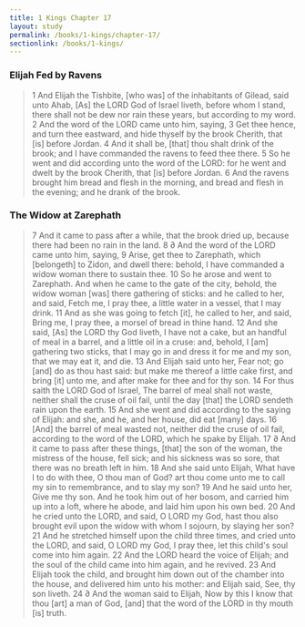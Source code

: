 ```yaml
---
title: 1 Kings Chapter 17
layout: study
permalink: /books/1-kings/chapter-17/
sectionlink: /books/1-kings/
---
```


### Elijah Fed by Ravens

> 1 And Elijah the Tishbite, [who was] of the inhabitants of Gilead, said unto Ahab, [As] the LORD God of Israel liveth, before whom I stand, there shall not be dew nor rain these years, but according to my word.
> 2 And the word of the LORD came unto him, saying,
> 3 Get thee hence, and turn thee eastward, and hide thyself by the brook Cherith, that [is] before Jordan.
> 4 And it shall be, [that] thou shalt drink of the brook; and I have commanded the ravens to feed thee there.
> 5 So he went and did according unto the word of the LORD: for he went and dwelt by the brook Cherith, that [is] before Jordan.
> 6 And the ravens brought him bread and flesh in the morning, and bread and flesh in the evening; and he drank of the brook.

### The Widow at Zarephath

> 7 And it came to pass after a while, that the brook dried up, because there had been no rain in the land.
> 8 ∂ And the word of the LORD came unto him, saying,
> 9 Arise, get thee to Zarephath, which [belongeth] to Zidon, and dwell there: behold, I have commanded a widow woman there to sustain thee.
> 10 So he arose and went to Zarephath. And when he came to the gate of the city, behold, the widow woman [was] there gathering of sticks: and he called to her, and said, Fetch me, I pray thee, a little water in a vessel, that I may drink.
> 11 And as she was going to fetch [it], he called to her, and said, Bring me, I pray thee, a morsel of bread in thine hand.
> 12 And she said, [As] the LORD thy God liveth, I have not a cake, but an handful of meal in a barrel, and a little oil in a cruse: and, behold, I [am] gathering two sticks, that I may go in and dress it for me and my son, that we may eat it, and die.
> 13 And Elijah said unto her, Fear not; go [and] do as thou hast said: but make me thereof a little cake first, and bring [it] unto me, and after make for thee and for thy son.
> 14 For thus saith the LORD God of Israel, The barrel of meal shall not waste, neither shall the cruse of oil fail, until the day [that] the LORD sendeth rain upon the earth.
> 15 And she went and did according to the saying of Elijah: and she, and he, and her house, did eat [many] days.
> 16 [And] the barrel of meal wasted not, neither did the cruse of oil fail, according to the word of the LORD, which he spake by Elijah.
> 17 ∂ And it came to pass after these things, [that] the son of the woman, the mistress of the house, fell sick; and his sickness was so sore, that there was no breath left in him.
> 18 And she said unto Elijah, What have I to do with thee, O thou man of God? art thou come unto me to call my sin to remembrance, and to slay my son?
> 19 And he said unto her, Give me thy son. And he took him out of her bosom, and carried him up into a loft, where he abode, and laid him upon his own bed.
> 20 And he cried unto the LORD, and said, O LORD my God, hast thou also brought evil upon the widow with whom I sojourn, by slaying her son?
> 21 And he stretched himself upon the child three times, and cried unto the LORD, and said, O LORD my God, I pray thee, let this child's soul come into him again.
> 22 And the LORD heard the voice of Elijah; and the soul of the child came into him again, and he revived.
> 23 And Elijah took the child, and brought him down out of the chamber into the house, and delivered him unto his mother: and Elijah said, See, thy son liveth.
> 24 ∂ And the woman said to Elijah, Now by this I know that thou [art] a man of God, [and] that the word of the LORD in thy mouth [is] truth.
